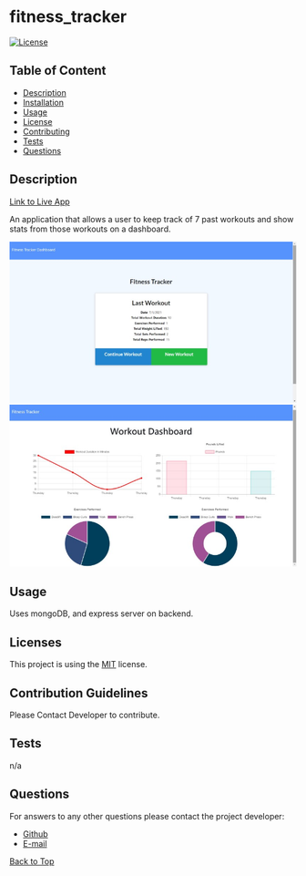 # fitness_tracker
  [![License](https://img.shields.io/badge/License-MIT-brightgreen.svg)](https://opensource.org/licenses/MIT)
  ## Table of Content

  * [Description](#description)
  * [Installation](#installation-instructions)
  * [Usage](#usage)
  * [License](#licenses)
  * [Contributing](#contribution-guidelines)
  * [Tests](#tests)
  * [Questions](#questions)


  ## Description

  [Link to Live App](https://dashboard.heroku.com/apps/flannel-backbacon-85257/)

  An application that allows a user to keep track of 7 past workouts and show stats from those workouts on a dashboard. 

  ![Main Page Screenshot](/public/images/screenshot1.jpg)
  ![Filter Screenshot](/public/images/screenshot2.jpg)
  
  ## Usage

  Uses mongoDB, and express server on backend. 

  ## Licenses

  This project is using the [MIT](https://opensource.org/licenses/MIT) license.

  ## Contribution Guidelines

  Please Contact Developer to contribute.

  ## Tests

  n/a
  
  ## Questions
  
  For answers to any other questions please contact the project developer:
  * [Github](https://github.com/chopsushi206)
  * [E-mail](mailto:lihua.anderson@gmail.com)


  [Back to Top](#TOP)
